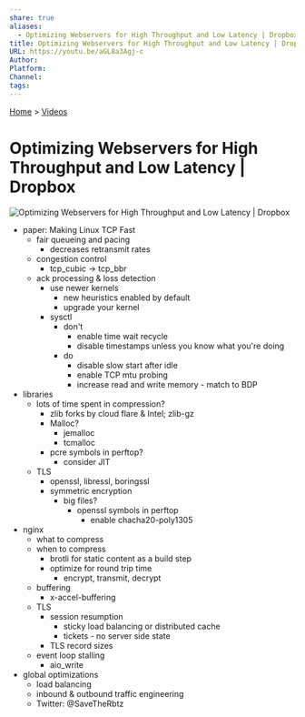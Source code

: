 ```yaml
---
share: true
aliases:
  - Optimizing Webservers for High Throughput and Low Latency | Dropbox
title: Optimizing Webservers for High Throughput and Low Latency | Dropbox
URL: https://youtu.be/aGL8a3Agj-c
Author: 
Platform: 
Channel: 
tags: 
---
```

[Home](../index.md) > [Videos](./index.md)  
# Optimizing Webservers for High Throughput and Low Latency | Dropbox  
![Optimizing Webservers for High Throughput and Low Latency | Dropbox](https://youtu.be/aGL8a3Agj-c)  
  
- paper: Making Linux TCP Fast  
  - fair queueing and pacing  
    - decreases retransmit rates  
  - congestion control  
    - tcp_cubic -> tcp_bbr  
  - ack processing & loss detection  
    - use newer kernels  
      - new heuristics enabled by default  
      - upgrade your kernel  
    - sysctl   
      - don't  
        - enable time wait recycle  
        - disable timestamps unless you know what you're doing  
      - do  
        - disable slow start after idle  
        - enable TCP mtu probing  
        - increase read and write memory - match to BDP  
- libraries  
  - lots of time spent in compression?  
    - zlib forks by cloud flare & Intel; zlib-gz  
    - Malloc?  
      - jemalloc  
      - tcmalloc  
    - pcre symbols in perftop?  
      - consider JIT  
  - TLS  
    - openssl, libressl, boringssl  
    - symmetric encryption  
      - big files?  
        - openssl symbols in perftop  
          - enable chacha20-poly1305  
- nginx  
  - what to compress  
  - when to compress  
    - brotli for static content as a build step  
    - optimize for round trip time  
      - encrypt, transmit, decrypt  
  - buffering  
    - x-accel-buffering  
  - TLS  
    - session resumption  
      - sticky load balancing or distributed cache  
      - tickets - no server side state  
    - TLS record sizes  
  - event loop stalling  
    - aio_write  
- global optimizations  
  - load balancing  
  - inbound & outbound traffic engineering  
  - Twitter: @SaveTheRbtz  
